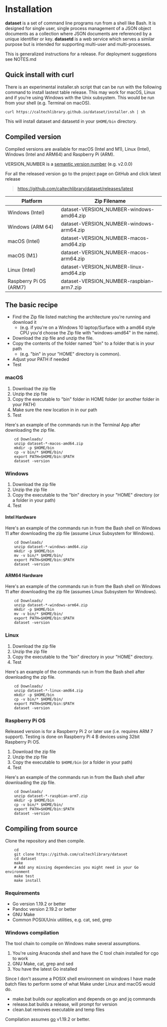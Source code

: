 Installation
============

__dataset__ is a set of command line programs run from a shell like Bash.
It is designed for single user, single process management of a JSON
object documents as a collection where JSON documents are referenced
by a unique identifier or key.  __datasetd__ is a web service which
serves a similar purpose but is intended for supporting multi-user
and multi-processes.

This is generalized instructions for a release.  For deployment suggestions
see NOTES.md

Quick install with curl
-----------------------

There is an experimental installer.sh script that can be run with the
following command to install lastest table release. This may work for
macOS, Linux and if you're using Windows with the Unix subsystem. This
would be run from your shell (e.g. Terminal on macOS).

~~~
curl https://caltechlibrary.github.io/dataset/installer.sh | sh
~~~

This will install dataset and datasetd in your `$HOME/bin` directory.

Compiled version
----------------

Compiled versions are available for macOS (Intel and M1), Linux (Intel),
Windows (Intel and ARM64) and Raspberry Pi (ARM).

VERSION_NUMBER is a [semantic version number](http://semver.org/) (e.g. v2.0.0)


For all the released version go to the project page on GitHub and click
latest release

>    https://github.com/caltechlibrary/dataset/releases/latest


| Platform         | Zip Filename                             |
|------------------|------------------------------------------|
| Windows (Intel)  | dataset-VERSION_NUMBER-windows-amd64.zip |
| Windows (ARM 64) | dataset-VERSION_NUMBER-windows-arm64.zip |
| macOS (Intel)    | dataset-VERSION_NUMBER-macos-amd64.zip   |
| macOS (M1)       | dataset-VERSION_NUMBER-macos-arm64.zip   |
| Linux (Intel)    | dataset-VERSION_NUMBER-linux-amd64.zip   |
| Raspberry Pi OS (ARM7) | dataset-VERSION_NUMBER-raspbian-arm7.zip |


The basic recipe
----------------

- Find the Zip file listed matching the architecture you're running and download it
    - (e.g. if you're on a Windows 10 laptop/Surface with a amd64 style CPU you'd choose the Zip file with "windows-amd64" in the name).
- Download the zip file and unzip the file.
- Copy the contents of the folder named "bin" to a folder that is in your path
    - (e.g. "bin" in your "HOME" directory is common).
- Adjust your PATH if needed
- Test


### macOS

1. Download the zip file
2. Unzip the zip file
3. Copy the executable to "bin" folder in HOME folder (or another folder in your PATH)
4. Make sure the new location in in our path
5. Test

Here's an example of the commands run in the Terminal App after
downloading the zip file.

```shell
    cd Downloads/
    unzip dataset-*-macos-amd64.zip
    mkdir -p $HOME/bin
    cp -v bin/* $HOME/bin/
    export PATH=$HOME/bin:$PATH
    dataset -version
```

### Windows

1. Download the zip file
2. Unzip the zip file
3. Copy the executable to the "bin" directory in your "HOME" directory (or a folder in your path)
4. Test

#### Intel Hardware

Here's an example of the commands run in from the Bash shell on Windows 11
after downloading the zip file (assume Linux Subsystem for Windows).

```shell
    cd Downloads/
    unzip dataset-*-windows-amd64.zip
    mkdir -p $HOME/bin
    mv -v bin/* $HOME/bin/
    export PATH=$HOME/bin:$PATH
    dataset -version
```

#### ARM64 Hardware

Here's an example of the commands run in from the Bash shell on Windows 11
after downloading the zip file (assumes Linux Subsystem for Windows).

```shell
    cd Downloads/
    unzip dataset-*-windows-arm64.zip
    mkdir -p $HOME/bin
    mv -v bin/* $HOME/bin/
    export PATH=$HOME/bin:$PATH
    dataset -version
```


### Linux

1. Download the zip file
2. Unzip the zip file
3. Copy the executable to the "bin" directory in your "HOME" directory.
4. Test

Here's an example of the commands run in from the Bash shell after
downloading the zip file.

```shell
    cd Downloads/
    unzip dataset-*-linux-amd64.zip
    mkdir -p $HOME/bin
    cp -v bin/* $HOME/bin/
    export PATH=$HOME/bin:$PATH
    dataset -version
```


### Raspberry Pi OS

Released version is for a Raspberry Pi 2 or later use (i.e. requires ARM 7
support). Testing is done on Raspberry Pi 4 B devices using 32bit
Raspberry Pi OS.

1. Download the zip file
2. Unzip the zip file
3. Copy the executable to `$HOME/bin` (or a folder in your path)
4. Test

Here's an example of the commands run in from the Bash shell after
downloading the zip file.

```shell
    cd Downloads/
    unzip dataset-*-raspbian-arm7.zip
    mkdir -p $HOME/bin
    cp -v bin/* $HOME/bin/
    export PATH=$HOME/bin:$PATH
    dataset -version
```


## Compiling from source

Clone the repository and then compile.

```shell
    cd
    git clone https://github.com/caltechlibrary/dataset
    cd dataset
    make
    # Add any missing dependencies you might need in your Go environment
    make test
    make install
```

### Requirements

- Go version 1.19.2 or better
- Pandoc version 2.19.2 or better
- GNU Make
- Common POSIX/Unix utilities, e.g. cat, sed, grep

### Windows compilation

The tool chain to compile on Windows make several assumptions.

1. You're using Anaconda shell and have the C tool chain installed for
   cgo to work
2. GNU Make, cat, grep and sed
3. You have the latest Go installed

Since I don't assume a POSIX shell environment on windows I have made
batch files to perform some of what Make under Linux and macOS would do.

- make.bat builds our application and depends on go and jq commands
- release.bat builds a release, will prompt for version
- clean.bat removes executable and temp files


Compilation assumes [go](https://github.com/golang/go) v1.19.2 or better.


